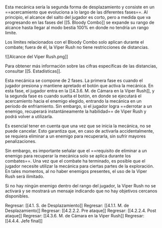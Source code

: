 
Esta mecánica sería la segunda forma de desplazamiento y consiste en un ==acercamiento que evoluciona a lo largo de las diferentes fases==. Al principio, el alcance del salto del jugador es corto, pero a medida que va progresando en las fases del [[5. Bloody Combo]] se expande su rango de alcance hasta llegar al modo bestia 100% en donde no tendría un rango limite.

Los límites relacionados con el Bloody Combo solo aplican durante el combate; fuera de él, la Viper Rush no tiene restricciones de distancias.

![[Alcance del Viper Rush.png]]

Para obtener más información sobre las cifras específicas de las distancias, consultar [[5. Estadísticas]].

Esta mecánica se compone de 2 fases. La primera fase es cuando el jugador presiona y mantiene apretado el botón que activa la mecánica. En esta fase, el jugador entra en la [[4.3.6. M. de Cámara en la Viper Rush]], y la segunda fase es cuando suelta el botón, en donde se ejecutará el acercamiento hacia el enemigo elegido, entrando la mecánica en un período de enfriamiento. Sin embargo, si el jugador logra ==derrotar a un enemigo, recuperará instantáneamente la habilidad== de Viper Rush y podrá volver a utilizarla.

Es esencial tener en cuenta que una vez que se inicia la mecánica, no se puede cancelar. Esto garantiza que, en caso de activarla accidentalmente, se requiera eliminar a un enemigo para recuperarla, sin sufrir mayores penalizaciones.
  
Sin embargo, es importante señalar que el ==requisito de eliminar a un enemigo para recuperar la mecánica solo se aplica durante los combates==. Una vez que el combate ha terminado, es posible que el jugador necesite utilizar la mecánica para ciertas partes de la exploración. En tales momentos, al no haber enemigos presentes, el uso de la Viper Rush será ilimitado.

Si no hay ningún enemigo dentro del rango del jugador, la Viper Rush no se activará y se mostrará un mensaje indicando que no hay objetivos cercanos disponibles.


Regresar: [[4.1. S. de Desplazamiento]]
Regresar: [[4.1.1. M. de Desplazamiento]]
Regresar: [[4.2.2.2. Pre ataque]]
Regresar: [[4.2.2.4. Post ataque]]
Regresar: [[4.3.6. M. de Cámara en la Viper Rush]]
Regresar: [[4.4.4. Jefe final]]